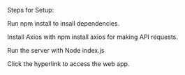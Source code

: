 Steps for Setup:

Run npm install to insall dependencies.

Install Axios with npm install axios for making API requests.

Run the server with Node index.js

Click the hyperlink to access the web app.

